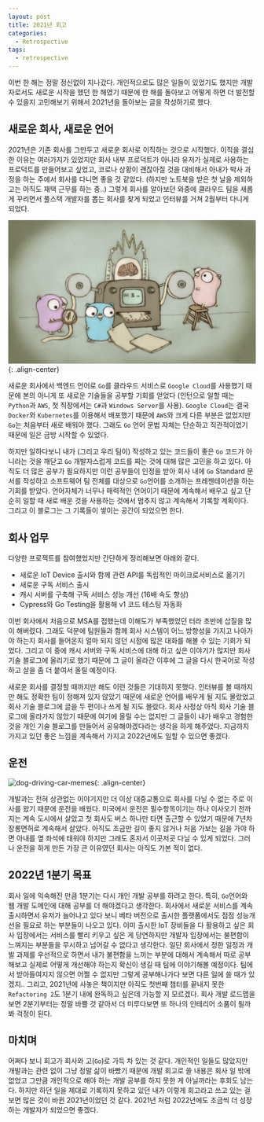 ```yaml
---
layout: post
title: 2021년 회고
categories:
  - Retrospective
tags:
  - retrospective
---
```


이번 한 해는 정말 정신없이 지나갔다. 개인적으로도 많은 일들이 있었기도 했지만 개발자로서도 새로운 시작을 했던 한 해였기 때문에 한 해를 돌아보고 어떻게 하면 더 발전할 수 있을지 고민해보기 위해서 2021년을 돌아보는 글을 작성하기로 했다.

## 새로운 회사, 새로운 언어

2021년은 기존 회사를 그만두고 새로운 회사로 이직하는 것으로 시작했다. 이직을 결심한 이유는 여러가지가 있었지만 회사 내부 프로덕트가 아니라 유저가 실제로 사용하는 프로덕트를 만들어보고 싶었고, 코로나 상황이 괜찮아질 것을 대비해서 아내가 박사 과정을 하는 주에서 회사를 다니면 좋을 것 같았다. (하지만 노트북을 받은 첫 날을 제외하고는 아직도 재택 근무를 하는 중..) 그렇게 회사를 알아보던 와중에 클라우드 팀을 새롭게 꾸리면서 풀스택 개발자를 뽑는 회사를 찾게 되었고 인터뷰를 거쳐 2월부터 다니게 되었다.

![golang-machine](/assets/images/gopher-machine.jpg){: .align-center}

새로운 회사에서 백엔드 언어로 `Go`를 클라우드 서비스로 `Google Cloud`를 사용했기 때문에 본의 아니게 또 새로운 기술들을 공부할 기회를 얻었다 (인턴으로 일할 때는 `Python`과 `AWS`, 첫 직장에서는 `C#`과 `Windows Server`를 사용). `Google Cloud`는 결국 `Docker`와 `Kubernetes`를 이용해서 배포했기 때문에 `AWS`와 크게 다른 부분은 없었지만 `Go`는 처음부터 새로 배워야 했다. 그래도 `Go` 언어 문법 자체는 단순하고 직관적이었기 때문에 일은 금방 시작할 수 있었다. 

하지만 일하다보니 내가 (그리고 우리 팀이) 작성하고 있는 코드들이 좋은 `Go` 코드가 아니라는 것을 깨닫고 `Go` 개발자스럽게 코드를 짜는 것에 대해 많은 고민을 하고 있다. 아직도 더 많은 공부가 필요하지만 이런 공부들이 인정을 받아 회사 내에 `Go` Standard 문서를 작성하고 소프트웨어 팀 전체를 대상으로 `Go`언어를 소개하는 프레젠테이션을 하는 기회를 받았다. 언어자체가 너무나 매력적인 언어이기 때문에 계속해서 배우고 싶고 단순히 일할 때 새로 배운 것을 사용하는 것에서 멈추지 않고 계속해서 기록할 계획이다. 그리고 이 블로그는 그 기록들이 쌓이는 공간이 되었으면 한다. 

## 회사 업무

다양한 프로젝트를 참여했었지만 간단하게 정리해보면 아래와 같다.

* 새로운 IoT Device 출시와 함께 관련 API를 독립적인 마이크로서비스로 옮기기
* 새로운 구독 서비스 출시
* 캐시 서버를 구축해 구독 서비스 성능 개선 (16배 속도 향상)
* Cypress와 Go Testing을 활용해 v1 코드 테스팅 자동화

이번 회사에서 처음으로 MSA를 접했는데 이해도가 부족했었던 터라 초반에 삽질을 많이 해버렸다. 그래도 덕분에 팀원들과 함께 회사 시스템이 어느 방향성을 가지고 나아가야 하는지 회사를 들어온지 얼마 되지 않던 시점에 많은 대화를 해볼 수 있는 기회가 되었다. 그리고 이 중에 캐시 서버와 구독 서비스에 대해 하고 싶은 이야기가 많지만 회사 기술 블로그에 올리기로 했기 때문에 그 글이 올라간 이후에 그 글을 다시 한국어로 작성하고 살을 좀 더 붙여서 올릴 예정이다. 

새로운 회사를 결정할 때까지만 해도 이런 것들은 기대하지 못했다. 인터뷰를 볼 때까지만 해도 정확한 팀이 정해져 있지 않았기 때문에 새로운 언어를 배우게 될 지도 몰랐었고 회사 기술 블로그에 글을 두 편이나 쓰게 될 지도 몰랐다. 회사 사정상 아직 회사 기술 블로그에 올라가지 않았기 때문에 여기에 올릴 수는 없지만 그 글들이 내가 배우고 경험한 것을 개인 기술 블로그를 만들어서 공유해야겠다라는 생각을 하게 해주었다. 지금까지 가지고 있던 좋은 느낌을 계속해서 가지고 2022년에도 일할 수 있으면 좋겠다.

## 운전

![dog-driving-car-memes](https://www.etags.com/blog/wp-content/uploads/2017/08/dog-driving-car-memes.jpg){: .align-center}

개발과는 전혀 상관없는 이야기지만 더 이상 대중교통으로 회사를 다닐 수 없는 주로 이사를 왔기 때문에 운전을 배웠다. 미국에서 운전은 필수항목이기는 하나 이사오기 전까지는 계속 도시에서 살았고 첫 회사도 버스 하나만 타면 출근할 수 있었기 때문에 7년차 장롱면허로 계속해서 살았다. 아직도 조금만 길이 좋지 않거나 처음 가보는 길을 가야 하면 아내를 옆 좌석에 태워야 하지만 그래도 혼자서 이곳저곳 다닐 수 있게 되었다. 그러나 운전을 하게 만든 가장 큰 이유였던 회사는 아직도 가본 적이 없다. 

## 2022년 1분기 목표

회사 일에 익숙해진 만큼 1분기는 다시 개인 개발 공부를 하려고 한다. 특히, `Go`언어와 웹 개발 도메인에 대해 공부를 더 해야겠다고 생각한다. 회사에서 새로운 서비스를 계속 출시하면서 유저가 늘어나고 있다 보니 베타 버전으로 출시한 플랫폼에서도 점점 성능개선을 필요로 하는 부분들이 나오고 있다. 이미 출시한 IoT 장비들을 다 활용하고 싶은 회사 입장에서는 서비스를 빨리 키우고 싶은 게 당연하지만 개발자 입장에서는 불편함이 느껴지는 부분들을 무시하고 넘어갈 수 없다고 생각한다. 일단 회사에서 정한 일정과 개발 과제를 우선적으로 하면서 내가 불편함을 느끼는 부분에 대해서 계속해서 따로 공부해보고 실제로 어떻게 개선해야 하는지 확신이 생길 때 팀에 이야기해볼 예정이다. 팀에서 받아들여지지 않으면 어쩔 수 없지만 그렇게 공부해나가다 보면 다른 일에 쓸 때가 있겠지.. 그리고, 2021년에 사놓은 책이지만 아직도 첫번째 챕터를 끝내지 못한 `Refactoring 2`도 1분기 내에 완독하고 싶은데 가능할 지 모르겠다. 회사 개발 로드맵을 보면 2분기부터는 정말 바쁠 것 같아서 더 미루다보면 또 하나의 인테리어 소품이 될까봐 걱정이 된다.

## 마치며

어쩌다 보니 회고가 회사와 고(`Go`)로 가득 차 있는 것 같다. 개인적인 일들도 많았지만 개발과는 관련 없이 그냥 정말 삶이 바빴기 때문에 개발 회고로 쓸 내용은 회사 일 밖에 없었고 그만큼 개인적으로 해야 하는 개발 공부를 하지 못한 게 아닐까라는 후회도 남는다. 하지만 하던 일을 제대로 기록하지 못하고 있던 내가 이렇게 회고라고 쓰고 있는 걸 보면 많은 것이 바뀐 2021년이었던 것 같다. 2021년 처럼 2022년에도 조금씩 더 성장하는 개발자가 되었으면 좋겠다.